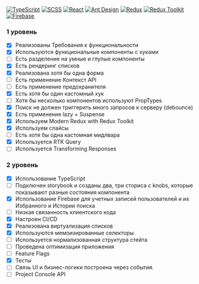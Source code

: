 [![TypeScript](https://img.shields.io/badge/TypeScript-blue?style=flat-square&logo=typescript)](https://www.typescriptlang.org/)
[![SCSS](https://img.shields.io/badge/SCSS-CC6699?style=flat-square&logo=sass)](https://sass-lang.com/)
[![React](https://img.shields.io/badge/React-61DAFB?style=flat-square&logo=react)](https://reactjs.org/)
[![Ant Design](https://img.shields.io/badge/Ant_Design-0170FE?style=flat-square&logo=ant-design)](https://ant.design/)
[![Redux](https://img.shields.io/badge/Redux-764ABC?style=flat-square&logo=redux)](https://redux.js.org/)
[![Redux Toolkit](https://img.shields.io/badge/Redux_Toolkit-764ABC?style=flat-square&logo=redux)](https://redux-toolkit.js.org/)
[![Firebase](https://img.shields.io/badge/Firebase-FFCA28?style=flat-square&logo=firebase)](https://firebase.google.com/)



### 1 уровень
- [x] Реализованы Требования к функциональности
- [x] Используются функциональные компоненты c хуками
- [ ] Есть разделение на умные и глупые компоненты
- [x] Есть рендеринг списков
- [x] Реализована хотя бы одна форма
- [ ] Есть применение Контекст API
- [ ] Есть применение предохранителя
- [x] Есть хотя бы один кастомный хук
- [ ] Хотя бы несколько компонентов используют PropTypes
- [x] Поиск не должен триггерить много запросов к серверу (debounce) 
- [x] Есть применение lazy + Suspense
- [x] Используем Modern Redux with Redux Toolkit 
- [x] Используем слайсы
- [ ] Есть хотя бы одна кастомная мидлвара
- [x] Используется RTK Query 
- [ ] Используется Transforming Responses

### 2 уровень
- [x] Использование TypeScript
- [ ] Подключен storybook и созданы два, три сториса с knobs, которые показывают разные состояния компонента
- [x] Использование Firebase для учетных записей пользователей и их Избранного и Истории поиска
- [ ] Низкая связанность клиентского кода
- [x] Настроен CI/CD
- [x] Реализована виртуализация списков
- [x] Используются мемоизированные селекторы
- [ ] Используется нормализованная структура стейта
- [ ] Проведена оптимизация приложения
- [ ] Feature Flags
- [x] Тесты
- [ ] Связь UI и бизнес-логики построена через события.
- [ ] Project Console API
